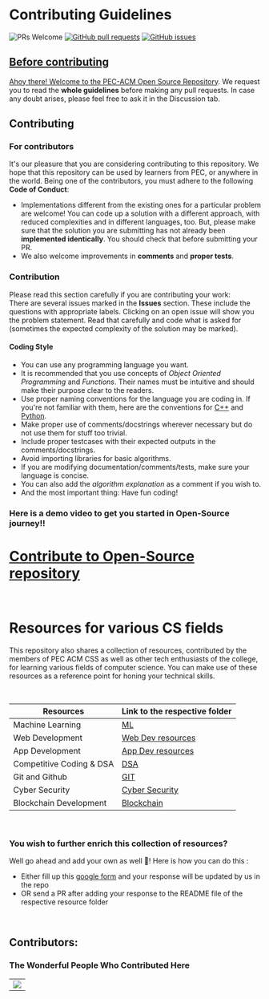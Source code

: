 # Contributing Guidelines

<img src="https://img.shields.io/badge/PRs-welcome-brightgreen.svg?style=for-the-badge" alt="PRs Welcome" /> <a href="https://github.com/PEC-CSS/Open-Source/pulls" target="_blank"><img alt="GitHub pull requests" src="https://img.shields.io/github/issues-pr/PEC-CSS/Open-Source?style=for-the-badge" /></a> <a href="https://github.com/PEC-CSS/Open-Source/issues" target="_blank"><img alt="GitHub issues" src="https://img.shields.io/github/issues/PEC-CSS/Open-Source?style=for-the-badge" /></a> <a href="https://github.com/PEC-CSS/Open-Source/blob/master/README.md#contributors-" target="_blank">

## Before contributing
Ahoy there! Welcome to the [PEC-ACM Open Source Repository](https://github.com/PEC-CSS/Open-Source). We request you to read the __whole guidelines__ before making any pull requests. In case any doubt arises, please feel free to ask it in the Discussion tab.

## Contributing
### For contributors
It's our pleasure that you are considering contributing to this repository. We hope that this repository can be used by learners from PEC, or anywhere in the world. Being one of the contributors, you must adhere to the following __Code of Conduct__:
- Implementations different from the existing ones for a particular problem are welcome! You can code up a solution with a different approach, with reduced complexities and in different languages, too. But, please make sure that the solution you are submitting has not already been __implemented identically__. You should check that before submitting your PR.
- We also welcome improvements in __comments__ and __proper tests__. 

### Contribution
Please read this section carefully if you are contributing your work: <br />
There are several issues marked in the __Issues__ section. These include the questions with appropriate labels. Clicking on an open issue will show you the problem statement. Read that carefully and code what is asked for (sometimes the expected complexity of the solution may be marked).
#### Coding Style
- You can use any programming language you want.
- It is recommended that you use concepts of _Object Oriented Programming_ and _Functions_. Their names must be intuitive and should make their purpose clear to the readers.
- Use proper naming conventions for the language you are coding in. If you're not familiar with them, here are the conventions for [C++](http://micro-os-plus.github.io/develop/naming-conventions/) and [Python](https://pythonguides.com/python-naming-conventions).
- Make proper use of comments/docstrings wherever necessary but do not use them for stuff too trivial.
- Include proper testcases with their expected outputs in the comments/docstrings.
- Avoid importing libraries for basic algorithms.
- If you are modifying documentation/comments/tests, make sure your language is concise.
- You can also add the _algorithm explanation_ as a comment if you wish to.
- And the most important thing: Have fun coding!

### Here is a demo video to get you started in Open-Source journey!!

[Contribute to Open-Source repository](https://drive.google.com/file/d/1QoXaWDvIwgksPrwogE2JHzcoZqa7MQib/view?usp=sharing)
=======
  
</br>

# Resources for various CS fields

This repository also shares a collection of resources, contributed by the members of PEC ACM CSS as well as other tech enthusiasts of the college, for learning various fields of computer science. You can make use of these resources as a reference point for honing your technical skills.

</br>

| Resources | Link to the respective folder |
| ------------- | ------------- |
| Machine Learning | [ML](/ML) |
| Web Development | [Web Dev resources](/Web-Dev-resources) |
| App Development | [App Dev resources](/App-Dev-resources)|
| Competitive Coding & DSA | [DSA](/DSA) |
| Git and Github | [GIT](/GIT) |
| Cyber Security | [Cyber Security](/Cyber-Security) |
| Blockchain Development | [Blockchain](/Blockchain) |

</br>

### You wish to further enrich this collection of resources?
Well go ahead and add your own as well 🤩! Here is how you can do this :
- Either fill up this [google form](https://forms.gle/Qn6T2omShiZW1LLR9) and your response will be updated by us in the repo
- OR send a PR after adding your response to the README file of the respective resource folder

</br>
  
  
## Contributors:
### The Wonderful People Who Contributed Here
<table>
	<tr>
		<td>
			<a href="https://github.com/PEC-CSS/Open-Source/graphs/contributors">
  				<img src="https://contrib.rocks/image?repo=PEC-CSS/Open-Source" />
			</a>
		</td>
	</tr>
</table>
